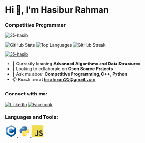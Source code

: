 <h1>Hi 👋, I'm Hasibur Rahman</h1>
<h3>Competitive Programmer</h3>

<p> 
  <img src="https://komarev.com/ghpvc/?username=35-hasib&label=Profile%20views&color=0e75b6&style=flat" alt="35-hasib" /> 
</p>

<p>
  <img src="https://github-readme-stats.vercel.app/api?username=35-hasib&show_icons=true&locale=en&hide=issues&hide_border=true" alt="GitHub Stats" />
  <img src="https://github-readme-stats.vercel.app/api/top-langs?username=35-hasib&layout=compact&langs_count=6&hide_border=true" alt="Top Languages" />
  <img src="https://github-readme-streak-stats.herokuapp.com/?user=35-hasib&hide_border=true" alt="GitHub Streak" />
</p>

<p> 
  <a href="https://github-profile-trophy.vercel.app/?username=35-hasib" target="_blank">
    <img src="https://github-profile-trophy.vercel.app/?username=35-hasib&row=1&column=6&margin-w=5" alt="35-hasib" />
  </a>
</p>

- 🌱 Currently learning **Advanced Algorithms and Data Structures**
- 👯 Looking to collaborate on **Open Source Projects**
- 💬 Ask me about **Competitive Programming, C++, Python**
- 📫 Reach me at **hrrahman35@gmail.com**

<h3>Connect with me:</h3>
<p>
  <a href="https://www.linkedin.com/in/35-hasibur/" target="blank"><img src="https://raw.githubusercontent.com/rahuldkjain/github-profile-readme-generator/master/src/images/icons/Social/linked-in-alt.svg" alt="LinkedIn" height="30" width="40" /></a>
  <a href="https://www.facebook.com/35.hmmm/" target="blank"><img src="https://raw.githubusercontent.com/rahuldkjain/github-profile-readme-generator/master/src/images/icons/Social/facebook.svg" alt="Facebook" height="30" width="40" /></a>
</p>

<h3>Languages and Tools:</h3>
<p> 
  <a href="https://www.cprogramming.com/" target="_blank" rel="noreferrer"> <img src="https://raw.githubusercontent.com/devicons/devicon/master/icons/c/c-original.svg" alt="C" width="40" height="40"/> </a> 
  <a href="https://www.python.org" target="_blank" rel="noreferrer"> <img src="https://raw.githubusercontent.com/devicons/devicon/master/icons/python/python-original.svg" alt="Python" width="40" height="40"/> </a> 
  <a href="https://developer.mozilla.org/en-US/docs/Web/JavaScript" target="_blank" rel="noreferrer"> <img src="https://raw.githubusercontent.com/devicons/devicon/master/icons/javascript/javascript-original.svg" alt="JavaScript" width="40" height="40"/> </a> 
  <!-- Add more languages/tools as needed -->
</p>
